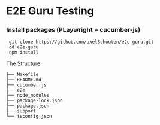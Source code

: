 # E2E Guru Testing

### Install packages (PLaywright + cucumber-js)

```shell
 git clone https://github.com/axelSchouten/e2e-guru.git
 cd e2e-guru
 npm install
```

The Structure

```shell
├── Makefile
├── README.md
├── cucumber.js
├── e2e
├── node_modules
├── package-lock.json
├── package.json
├── support
└── tsconfig.json
```